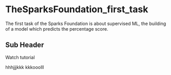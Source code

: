 # TheSparksFoundation_first_task
The first task of the Sparks Foundation is about supervised ML, the building of a model which predicts the percentage score.

##  Sub Header

Watch tutorial

hhhjjjkkk
kkkooolll

